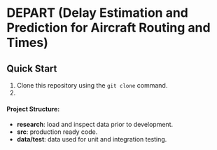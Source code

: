 # DEPART (Delay Estimation and Prediction for Aircraft Routing and Times)

## Quick Start
1. Clone this repository using the ```git clone``` command.
2. 

#### Project Structure:
- **research**: load and inspect data prior to development.
- **src**: production ready code.
- **data/test**: data used for unit and integration testing.
